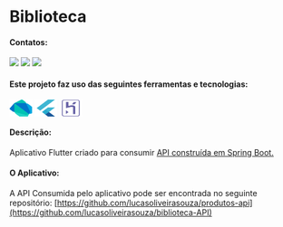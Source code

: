 # Biblioteca

#### Contatos:

<div>
<a href="https://instagram.com/lucas.olisouza" target="_blank"><img src="https://img.shields.io/badge/-Instagram-%23E4405F?style=for-the-badge&logo=instagram&logoColor=white" target="_blank"></a>
<a href = "mailto:lycasoliveira@gmail.com"><img src="https://img.shields.io/badge/Gmail-D14836?style=for-the-badge&logo=gmail&logoColor=white" target="_blank"></a>
<a href="https://www.linkedin.com/in/lucas-oliveira-de-souza-0318a5174" target="_blank"><img src="https://img.shields.io/badge/-LinkedIn-%230077B5?style=for-the-badge&logo=linkedin&logoColor=white" target="_blank"></a>   
</div>

#### Este projeto faz uso das seguintes ferramentas e tecnologias:

<img align="center" title="Dart" height="30" width="40" src="https://raw.githubusercontent.com/devicons/devicon/master/icons/dart/dart-original.svg">  <img align="center" title="Flutter" height="30" width="40" src="https://raw.githubusercontent.com/devicons/devicon/master/icons/flutter/flutter-original.svg"> <img align="center" title="Heroku" height="30" width="40" src="https://raw.githubusercontent.com/devicons/devicon/master/icons/heroku/heroku-original.svg">

#### Descrição:
Aplicativo Flutter criado para consumir [API construída em Spring Boot.](https://github.com/lucasoliveirasouza/biblioteca-API)  <br>

#### O Aplicativo:

A API Consumida pelo aplicativo pode ser encontrada no seguinte repositório: [https://github.com/lucasoliveirasouza/produtos-api](https://github.com/lucasoliveirasouza/biblioteca-API)

<div align="center">
  
  
<div>


